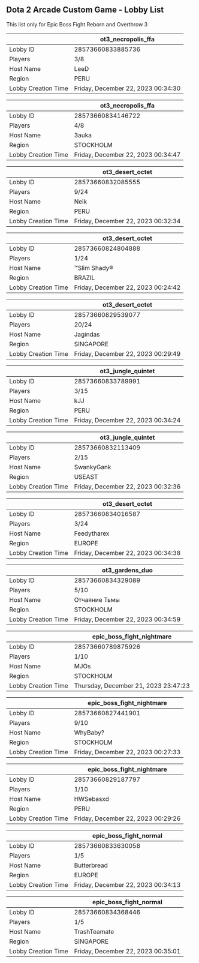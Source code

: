 ## Dota 2 Arcade Custom Game - Lobby List

This list only for Epic Boss Fight Reborn and Overthrow 3

|  | ot3_necropolis_ffa |
| ------ | ------ |
| Lobby ID | 28573660833885736 |
| Players | 3/8 |
| Host Name | LeeD |
| Region | PERU |
| Lobby Creation Time | Friday, December 22, 2023 00:34:30 |


|  | ot3_necropolis_ffa |
| ------ | ------ |
| Lobby ID | 28573660834146722 |
| Players | 4/8 |
| Host Name | 3auka |
| Region | STOCKHOLM |
| Lobby Creation Time | Friday, December 22, 2023 00:34:47 |


|  | ot3_desert_octet |
| ------ | ------ |
| Lobby ID | 28573660832085555 |
| Players | 9/24 |
| Host Name | Neik |
| Region | PERU |
| Lobby Creation Time | Friday, December 22, 2023 00:32:34 |


|  | ot3_desert_octet |
| ------ | ------ |
| Lobby ID | 28573660824804888 |
| Players | 1/24 |
| Host Name | ™Slim Shady® |
| Region | BRAZIL |
| Lobby Creation Time | Friday, December 22, 2023 00:24:42 |


|  | ot3_desert_octet |
| ------ | ------ |
| Lobby ID | 28573660829539077 |
| Players | 20/24 |
| Host Name | Jagindas |
| Region | SINGAPORE |
| Lobby Creation Time | Friday, December 22, 2023 00:29:49 |


|  | ot3_jungle_quintet |
| ------ | ------ |
| Lobby ID | 28573660833789991 |
| Players | 3/15 |
| Host Name | kJJ |
| Region | PERU |
| Lobby Creation Time | Friday, December 22, 2023 00:34:24 |


|  | ot3_jungle_quintet |
| ------ | ------ |
| Lobby ID | 28573660832113409 |
| Players | 2/15 |
| Host Name | SwankyGank |
| Region | USEAST |
| Lobby Creation Time | Friday, December 22, 2023 00:32:36 |


|  | ot3_desert_octet |
| ------ | ------ |
| Lobby ID | 28573660834016587 |
| Players | 3/24 |
| Host Name | Feedytharex |
| Region | EUROPE |
| Lobby Creation Time | Friday, December 22, 2023 00:34:38 |


|  | ot3_gardens_duo |
| ------ | ------ |
| Lobby ID | 28573660834329089 |
| Players | 5/10 |
| Host Name | Отчаяние Тьмы |
| Region | STOCKHOLM |
| Lobby Creation Time | Friday, December 22, 2023 00:34:59 |


|  | epic_boss_fight_nightmare |
| ------ | ------ |
| Lobby ID | 28573660789875926 |
| Players | 1/10 |
| Host Name | MJOs |
| Region | STOCKHOLM |
| Lobby Creation Time | Thursday, December 21, 2023 23:47:23 |


|  | epic_boss_fight_nightmare |
| ------ | ------ |
| Lobby ID | 28573660827441901 |
| Players | 9/10 |
| Host Name | WhyBaby? |
| Region | STOCKHOLM |
| Lobby Creation Time | Friday, December 22, 2023 00:27:33 |


|  | epic_boss_fight_nightmare |
| ------ | ------ |
| Lobby ID | 28573660829187797 |
| Players | 1/10 |
| Host Name | HWSebasxd |
| Region | PERU |
| Lobby Creation Time | Friday, December 22, 2023 00:29:26 |


|  | epic_boss_fight_normal |
| ------ | ------ |
| Lobby ID | 28573660833630058 |
| Players | 1/5 |
| Host Name | Butterbread |
| Region | EUROPE |
| Lobby Creation Time | Friday, December 22, 2023 00:34:13 |


|  | epic_boss_fight_normal |
| ------ | ------ |
| Lobby ID | 28573660834368446 |
| Players | 1/5 |
| Host Name | TrashTeamate |
| Region | SINGAPORE |
| Lobby Creation Time | Friday, December 22, 2023 00:35:01 |


